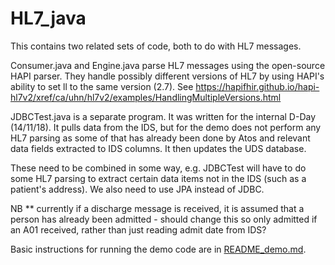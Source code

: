# HL7_java

This contains two related sets of code, both to do with HL7 messages.

Consumer.java and Engine.java parse HL7 messages using the open-source HAPI parser. They handle
possibly different versions of HL7 by using HAPI's ability to set ll to the same version (2.7).
See  https://hapifhir.github.io/hapi-hl7v2/xref/ca/uhn/hl7v2/examples/HandlingMultipleVersions.html

JDBCTest.java is a separate program. It was written for the internal D-Day (14/11/18). It pulls
data from the IDS, but for the demo does not perform any HL7 parsing as some of that has already
been done by Atos and relevant data fields extracted to IDS columns. It then updates the UDS database.

These need to be combined in some way, e.g. JDBCTest will have to do some HL7 parsing to extract
certain data items not in the IDS (such as a patient's address). We also need to use JPA
instead of JDBC.  

NB ** currently if a discharge message is received, it is assumed that a person has already been admitted -
should change this so only admitted if an A01 received, rather than just reading admit date from IDS?

Basic instructions for running the demo code are in [README_demo.md](./code/INFORM/README_demo.md).  
